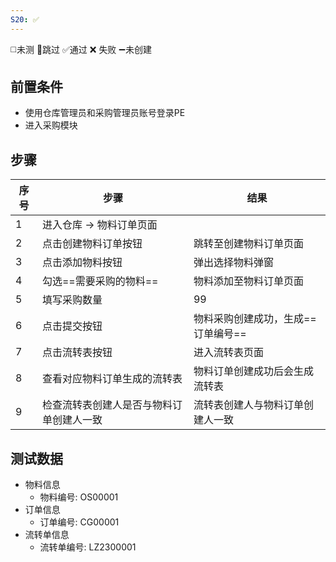 ```yaml
---
S20: ✅
---
```

◻️未测    🚫跳过     ✅通过    ❌ 失败    ➖未创建

## 前置条件

- 使用仓库管理员和采购管理员账号登录PE
- 进入采购模块

## 步骤

| 序号  | 步骤                   | 结果                  |
| --- | -------------------- | ------------------- |
| 1   | 进入仓库 -> 物料订单页面       |                     |
| 2   | 点击创建物料订单按钮           | 跳转至创建物料订单页面         |
| 3   | 点击添加物料按钮             | 弹出选择物料弹窗            |
| 4   | 勾选==需要采购的物料==        | 物料添加至物料订单页面         |
| 5   | 填写采购数量               | 99                  |
| 6   | 点击提交按钮               | 物料采购创建成功，生成==订单编号== |
| 7   | 点击流转表按钮              | 进入流转表页面             |
| 8   | 查看对应物料订单生成的流转表       | 物料订单创建成功后会生成流转表     |
| 9   | 检查流转表创建人是否与物料订单创建人一致 | 流转表创建人与物料订单创建人一致    |

## 测试数据

- 物料信息
	- 物料编号: OS00001
- 订单信息
	- 订单编号: CG00001
- 流转单信息
	- 流转单编号: LZ2300001

